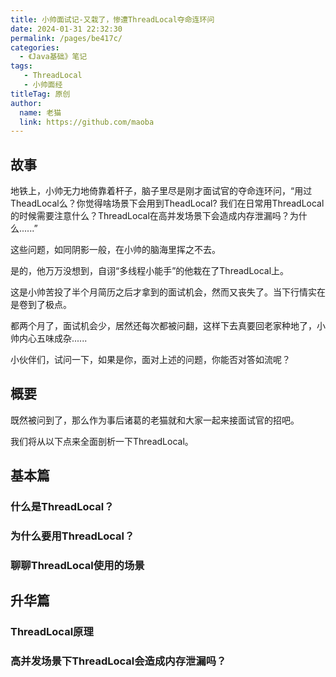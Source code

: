 ```yaml
---
title: 小帅面试记-又栽了，惨遭ThreadLocal夺命连环问
date: 2024-01-31 22:32:30
permalink: /pages/be417c/
categories:
  - 《Java基础》笔记
tags:
   - ThreadLocal
   - 小帅面经
titleTag: 原创    
author: 
  name: 老猫
  link: https://github.com/maoba
---
```

## 故事
地铁上，小帅无力地倚靠着杆子，脑子里尽是刚才面试官的夺命连环问，“用过TheadLocal么？你觉得啥场景下会用到TheadLocal? 我们在日常用ThreadLocal的时候需要注意什么？ThreadLocal在高并发场景下会造成内存泄漏吗？为什么......”

这些问题，如同阴影一般，在小帅的脑海里挥之不去。

是的，他万万没想到，自诩“多线程小能手”的他栽在了ThreadLocal上。

这是小帅苦投了半个月简历之后才拿到的面试机会，然而又丧失了。当下行情实在是卷到了极点。

都两个月了，面试机会少，居然还每次都被问翻，这样下去真要回老家种地了，小帅内心五味成杂......

小伙伴们，试问一下，如果是你，面对上述的问题，你能否对答如流呢？

## 概要
既然被问到了，那么作为事后诸葛的老猫就和大家一起来接面试官的招吧。

我们将从以下点来全面剖析一下ThreadLocal。


## 基本篇
### 什么是ThreadLocal？

### 为什么要用ThreadLocal？

### 聊聊ThreadLocal使用的场景

## 升华篇
### ThreadLocal原理

### 高并发场景下ThreadLocal会造成内存泄漏吗？
